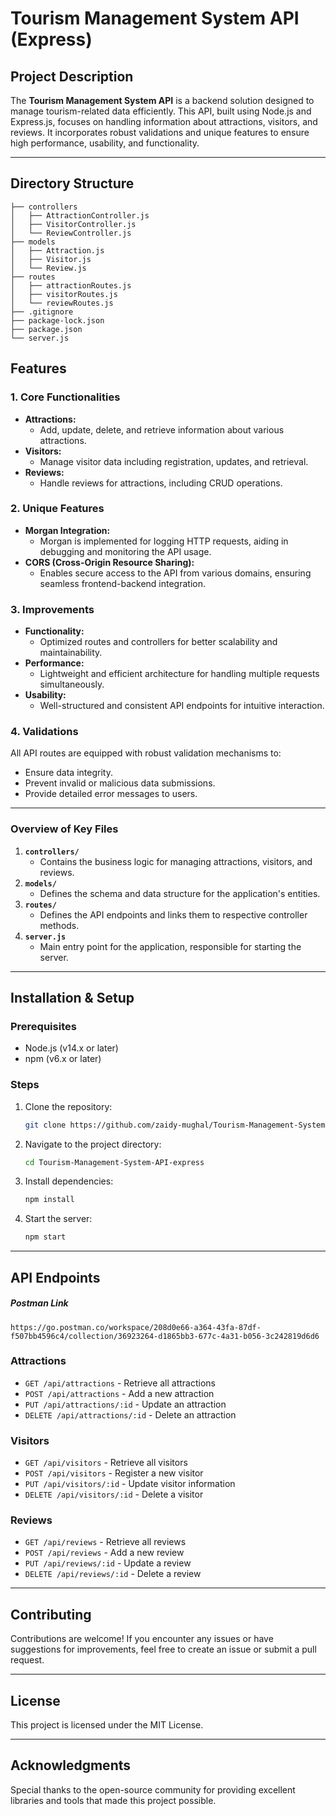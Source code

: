 # Tourism Management System API (Express)

## Project Description
The **Tourism Management System API** is a backend solution designed to manage tourism-related data efficiently. This API, built using Node.js and Express.js, focuses on handling information about attractions, visitors, and reviews. It incorporates robust validations and unique features to ensure high performance, usability, and functionality.

---

## Directory Structure

```
├── controllers
│   ├── AttractionController.js
│   ├── VisitorController.js
│   └── ReviewController.js
├── models
│   ├── Attraction.js
│   ├── Visitor.js
│   └── Review.js
├── routes
│   ├── attractionRoutes.js
│   ├── visitorRoutes.js
│   └── reviewRoutes.js
├── .gitignore
├── package-lock.json
├── package.json
└── server.js
```

## Features

### 1. Core Functionalities
- **Attractions:**
  - Add, update, delete, and retrieve information about various attractions.
- **Visitors:**
  - Manage visitor data including registration, updates, and retrieval.
- **Reviews:**
  - Handle reviews for attractions, including CRUD operations.

### 2. Unique Features
- **Morgan Integration:**
  - Morgan is implemented for logging HTTP requests, aiding in debugging and monitoring the API usage.
- **CORS (Cross-Origin Resource Sharing):**
  - Enables secure access to the API from various domains, ensuring seamless frontend-backend integration.

### 3. Improvements
- **Functionality:**
  - Optimized routes and controllers for better scalability and maintainability.
- **Performance:**
  - Lightweight and efficient architecture for handling multiple requests simultaneously.
- **Usability:**
  - Well-structured and consistent API endpoints for intuitive interaction.

### 4. Validations
All API routes are equipped with robust validation mechanisms to:
- Ensure data integrity.
- Prevent invalid or malicious data submissions.
- Provide detailed error messages to users.

---

### Overview of Key Files
1. **`controllers/`**
   - Contains the business logic for managing attractions, visitors, and reviews.
2. **`models/`**
   - Defines the schema and data structure for the application's entities.
3. **`routes/`**
   - Defines the API endpoints and links them to respective controller methods.
4. **`server.js`**
   - Main entry point for the application, responsible for starting the server.

---

## Installation & Setup

### Prerequisites
- Node.js (v14.x or later)
- npm (v6.x or later)

### Steps
1. Clone the repository:
   ```bash
   git clone https://github.com/zaidy-mughal/Tourism-Management-System-API-express.git
   ```
2. Navigate to the project directory:
   ```bash
   cd Tourism-Management-System-API-express
   ```
3. Install dependencies:
   ```bash
   npm install
   ```
4. Start the server:
   ```bash
   npm start
   ```

---

## API Endpoints
##### Postman Link
`https://go.postman.co/workspace/208d0e66-a364-43fa-87df-f507bb4596c4/collection/36923264-d1865bb3-677c-4a31-b056-3c242819d6d6`

### Attractions
- `GET /api/attractions` - Retrieve all attractions
- `POST /api/attractions` - Add a new attraction
- `PUT /api/attractions/:id` - Update an attraction
- `DELETE /api/attractions/:id` - Delete an attraction

### Visitors
- `GET /api/visitors` - Retrieve all visitors
- `POST /api/visitors` - Register a new visitor
- `PUT /api/visitors/:id` - Update visitor information
- `DELETE /api/visitors/:id` - Delete a visitor

### Reviews
- `GET /api/reviews` - Retrieve all reviews
- `POST /api/reviews` - Add a new review
- `PUT /api/reviews/:id` - Update a review
- `DELETE /api/reviews/:id` - Delete a review


---

## Contributing
Contributions are welcome! If you encounter any issues or have suggestions for improvements, feel free to create an issue or submit a pull request.

---

## License
This project is licensed under the MIT License.

---

## Acknowledgments
Special thanks to the open-source community for providing excellent libraries and tools that made this project possible.

